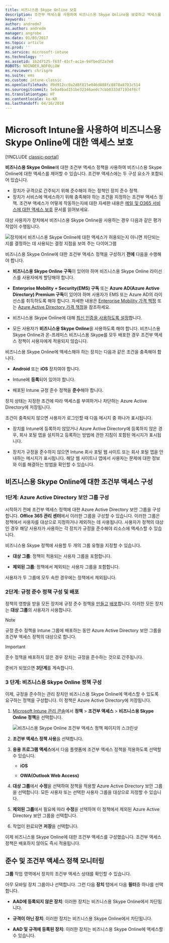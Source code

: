 ```yaml
---
title: 비즈니스용 Skype Online 보호
description: 조건부 액세스를 사용하여 비즈니스용 Skype Online을 보호하고 액세스를 제어하는 방법을 설명합니다.
keywords: ''
author: andredm7
ms.author: andredm
manager: angrobe
ms.date: 01/03/2017
ms.topic: article
ms.prod: ''
ms.service: microsoft-intune
ms.technology: ''
ms.assetid: 1b2d7125-f63f-43cf-ac1e-94fbedf2a7e8
ROBOTS: NOINDEX,NOFOLLOW
ms.reviewer: chrisgre
ms.suite: ems
ms.custom: intune-classic
ms.openlocfilehash: d9d912cc0a2d8f815e046d888fc8878a8703c514
ms.sourcegitcommit: 5eba4bad151be32346aedc7cbb0333d71934f8cf
ms.translationtype: HT
ms.contentlocale: ko-KR
ms.lasthandoff: 04/16/2018
---
```

# <a name="protect-access-to-skype-for-business-online-with-microsoft-intune"></a>Microsoft Intune을 사용하여 비즈니스용 Skype Online에 대한 액세스 보호

[!INCLUDE [classic-portal](../includes/classic-portal.md)]

**비즈니스용 Skype Online**에 대한 조건부 액세스 정책을 사용하여 비즈니스용 Skype Online에 대한 액세스를 제어할 수 있습니다.
조건부 액세스에는 두 구성 요소가 포함되어 있습니다.
- 장치가 규격으로 간주되기 위해 준수해야 하는 정책인 장치 준수 정책.
- 장치가 서비스에 액세스하기 위해 충족해야 하는 조건을 지정하는 조건부 액세스 정책.
조건부 액세스가 어떻게 작동하는지에 대한 자세한 내용은 [메일 및 O365 서비스에 대한 액세스 보호](restrict-access-to-email-and-o365-services-with-microsoft-intune.md) 문서를 읽어보세요.

대상 사용자가 장치에서 비즈니스용 Skype Online을 사용하는 경우 다음과 같은 평가 작업이 수행됩니다.

![장치에서 비즈니스용 Skype Online에 대한 액세스가 허용되는지 아니면 차단되는지를 결정하는 데 사용되는 결정 지점을 보여 주는 다이어그램](../media/ConditionalAccess_SkypeforBusiness.png)

비즈니스용 Skype Online에 대한 조건부 액세스 정책을 구성하기 **전에** 다음을 수행해야 합니다.
- **비즈니스용 Skype Online 구독**이 있어야 하며 비즈니스용 Skype Online 라이선스를 사용자에게 할당해야 합니다.
- **Enterprise Mobility + Security(EMS) 구독** 또는 **Azure AD(Azure Active Directory) Premium 구독**이 있어야 하며 사용자가 EMS 또는 Azure AD의 라이선스를 취득하도록 해야 합니다. 자세한 내용은 [Enterprise Mobility 가격 책정](https://www.microsoft.com/cloud-platform/enterprise-mobility-pricing) 또는 [Azure Active Directory 가격 책정](https://azure.microsoft.com/pricing/details/active-directory/)을 참조하세요.

-   비즈니스용 Skype Online에 대해 [최신 인증을 사용하도록 설정](/intune-classic/deploy-use/restrict-access-to-skype-for-business-online-with-microsoft-intune)합니다.
-  모든 사용자가 **비즈니스용 Skype Online**을 사용하도록 해야 합니다. 비즈니스용 Skype Online과 온-프레미스 비즈니스용 Skype를 모두 배포한 경우 조건부 액세스 정책이 사용자에게 적용되지 않습니다.

비즈니스용 Skype Online에 액세스해야 하는 장치는 다음과 같은 조건을 충족해야 합니다.

-   **Android** 또는 **iOS** 장치여야 합니다.

-   Intune에 **등록**되어 있어야 합니다.

-   배포된 Intune 규정 준수 정책을 **준수**해야 합니다.


장치 상태는 지정한 조건에 따라 액세스를 부여하거나 차단하는 Azure Active Directory에 저장됩니다.

조건이 충족되지 않으면 사용자가 로그인할 때 다음 메시지 중 하나가 표시됩니다.

-   장치를 Intune에 등록하지 않았거나 Azure Active Directory에 등록하지 않은 경우, 회사 포털 앱을 설치하고 등록하는 방법에 관한 지침이 포함된 메시지가 표시됩니다.

-   장치가 규정을 준수하지 않으면 Intune 회사 포털 웹 사이트 또는 회사 포털 앱을 안내하는 메시지가 표시됩니다. 해당 웹 사이트나 앱에서 사용자는 문제에 대한 정보와 이를 해결하는 방법을 확인할 수 있습니다.

## <a name="configure-conditional-access-for-skype-for-business-online"></a>비즈니스용 Skype Online에 대한 조건부 액세스 구성

### <a name="step-1-configure-azure-active-directory-security-groups"></a>1단계: Azure Active Directory 보안 그룹 구성
시작하기 전에 조건부 액세스 정책에 대한 Azure Active Directory 보안 그룹을 구성합니다. **Office 365 관리 센터**에서 이러한 그룹을 구성할 수 있습니다. 이러한 그룹은 정책에서 사용자를 대상으로 지정하거나 제외하는 데 사용됩니다. 사용자가 정책의 대상인 경우 해당 사용자가 사용하는 각 장치가 규정을 준수해야 리소스에 액세스할 수 있습니다.

비즈니스용 Skype 정책에 사용할 두 개의 그룹 유형을 지정할 수 있습니다.

-   **대상 그룹**: 정책이 적용되는 사용자 그룹을 포함합니다.

-   **제외된 그룹**: 정책에서 제외되는 사용자 그룹을 포함합니다.

사용자가 두 그룹에 모두 속한 경우에는 정책에서 제외됩니다.

### <a name="step-2-configure-and-deploy-a-compliance-policy"></a>2단계: 규정 준수 정책 구성 및 배포
정책의 영향을 받을 모든 장치에 규정 준수 정책을 [만들고](create-a-device-compliance-policy-in-microsoft-intune.md) [배포](deploy-and-monitor-a-device-compliance-policy-in-microsoft-intune.md)합니다. 이러한 모든 장치는 **대상 그룹**의 사용자가 사용합니다.

> [!NOTE]
> 규정 준수 정책을 Intune 그룹에 배포하는 동안 Azure Active Directory 보안 그룹을 조건부 액세스 정책의 대상으로 합니다.


> [!IMPORTANT]
> 준수 정책을 배포하지 않은 경우 장치는 규정을 준수하는 것으로 간주됩니다.

준비가 되었으면 **3단계**를 계속합니다.

### <a name="step-3-configure-the-skype-for-business-online-policy"></a>3 단계: 비즈니스용 Skype Online 정책 구성
이제, 규정을 준수하는 관리 장치만 비즈니스용 Skype Online에 액세스할 수 있도록 요구하는 정책을 구성합니다. 이 정책은 Azure Active Directory에 저장됩니다.

1. [Microsoft Intune 관리 콘솔](https://manage.microsoft.com)에서 **정책** > **조건부 액세스** > **비즈니스용 Skype Online 정책**을 선택합니다.

   ![비즈니스용 Skype Online 조건부 액세스 정책 페이지의 스크린샷](./media/conditional_access_SFBPolicy.png)

2. **조건부 액세스 정책 사용**을 선택합니다.

3. **응용 프로그램 액세스**에서 다음 플랫폼에 조건부 액세스 정책을 적용하도록 선택할 수 있습니다.

   -   **iOS**

   -   **OWA(Outlook Web Access)**

4. **대상 그룹**에서 **수정**을 선택하여 정책을 적용할 Azure Active Directory 보안 그룹을 선택합니다. 모든 사용자 또는 선택한 사용자 그룹을 대상으로 지정할 수 있습니다.

5. **제외된 그룹**에서 필요에 따라 **수정**을 선택하여 이 정책에서 제외된 Azure Active Directory 보안 그룹을 선택합니다.

6. 작업이 완료되면 **저장**을 선택합니다.

이제 비즈니스용 Skype Online에 대한 조건부 액세스를 구성했습니다. 조건부 액세스 정책은 배포하지 않아도 즉시 적용됩니다.


## <a name="monitor-the-compliance-and-conditional-access-policies"></a>준수 및 조건부 액세스 정책 모니터링
**그룹** 작업 영역에서 장치의 조건부 액세스 상태를 확인할 수 있습니다.

아무 모바일 장치 그룹이나 선택합니다. 그런 다음 **장치** 탭에서 다음 **필터**중 하나를 선택합니다.

* **AAD에 등록되지 않은 장치**: 이러한 장치는 비즈니스용 Skype Online에서 차단됩니다.

* **규격이 아닌 장치**: 이러한 장치는 비즈니스용 Skype Online에서 차단됩니다.

* **AAD 및 규격에 등록된 장치**: 이러한 장치는 비즈니스용 Skype Online에 액세스할 수 있습니다.

